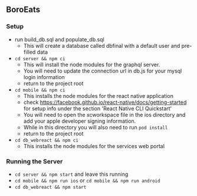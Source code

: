 <h2>BoroEats</h2>

<h3>Setup</h3>

 - run build_db.sql and populate_db.sql
   - This will create a database called dbfinal with a default user and pre-filled data
 - `cd server && npm ci`
   - This will install the node modules for the graphql server.
   - You will need to update the connection url in db.js for your mysql login information
   - return to the project root
 - `cd mobile && npm ci`
   - This installs the node modules for the react native application
   - check https://facebook.github.io/react-native/docs/getting-started for setup info under the section 'React Native CLI Quickstart'
   - You will need to open the xcworkspace file in the ios directory and add your apple developer signing information.
   - While in this directory you will also need to run `pod install`
   - return to the project root
 - `cd db_webreact && npm ci`
   - This installs the node modules for the services web portal

<h3>Running the Server</h3>

 - `cd server && npm start` and leave this running
 - `cd mobile && npm run ios` or `cd mobile && npm run android`
 - `cd db_webreact && npm start`
